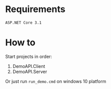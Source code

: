# Requirements

`ASP.NET Core 3.1`

# How to

Start projects in order:

1. DemoAPI.Client
2. DemoAPI.Server

Or just run `run_demo.cmd` on windows 10 platform
